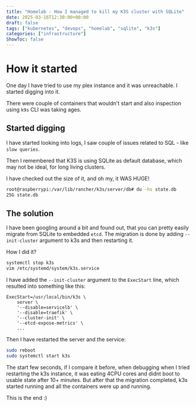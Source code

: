 ```yaml
---
title: "Homelab - How I managed to kill my K3S cluster with SQLite"
date: 2025-03-16T12:30:00+00:00
draft: false
tags: ["kubernetes", "devops", "homelab", "sqlite", "k3s"]
categories: ["infrastructure"]
ShowToc: false
---
```


# How it started

One day I have tried to use my plex instance and it was unreachable. I started digging into it. 

There were couple of containers that wouldn't start and also inspection using `k9s` CLI was taking ages.

## Started digging
I have started looking into logs, I saw couple of issues related to SQL - like `slow queries`. 

Then I remembered that K3S is using SQLite as default database, which may not be ideal, for long living clusters.

I have checked out the size of it, and oh my, it WAS HUGE! 

```bash
root@raspberrypi:/var/lib/rancher/k3s/server/db# du -hs state.db 
25G	state.db
```

## The solution

I have been googling around a bit and found out, that you can pretty easily migrate from SQLite to embedded `etcd`.
The migration is done by adding `--init-cluster` argument to k3s and then restarting it. 

How I did it?

```bash
systemctl stop k3s
vim /etc/systemd/system/k3s.service
```

I have added the `--init-cluster` argument to the `ExecStart` line, which resulted into something like this:

```text
ExecStart=/usr/local/bin/k3s \
    server \
	'--disable=servicelb' \
	'--disable=traefik' \
    '--cluster-init' \
	'--etcd-expose-metrics' \
    ...
```

Then I have restarted the server and the service:

```bash
sudo reboot
sudo systemctl start k3s
```

The start few seconds, if I compare it before, when debugging when I tried restarting the k3s instance, it was eating 4CPU cores and didnt boot to usable state after 10+ minutes. But after that the migration completed, k3s started running and all the containers were up and running.

This is the end :)